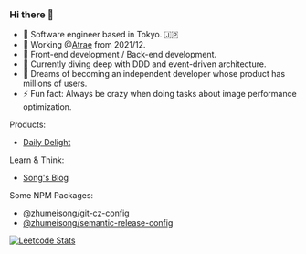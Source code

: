 ### Hi there 👋
- 🥇 Software engineer based in Tokyo. :jp:
- 🔭 Working @[Atrae](https://atrae.co.jp/) from 2021/12.
- 🦄 Front-end development / Back-end development.
- 🌱 Currently diving deep with DDD and event-driven architecture.
- 🌈 Dreams of becoming an independent developer whose product has millions of users.
- ⚡ Fun fact: Always be crazy when doing tasks about image performance optimization.

Products:
- [Daily Delight](https://zhumeisongsong.github.io/daily-delight.html)

Learn & Think:
- [Song's Blog](https://zhumeisongsong.github.io/blog/)

Some NPM Packages:
- [@zhumeisong/git-cz-config](https://www.npmjs.com/package/@zhumeisong/git-cz-config)
- [@zhumeisong/semantic-release-config](https://www.npmjs.com/package/@zhumeisong/semantic-release-config)

[![Leetcode Stats](https://leetcard.jacoblin.cool/zhumeisongsong)](https://leetcode.com/zhumeisongsong)





